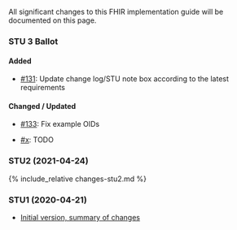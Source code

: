 All significant changes to this FHIR implementation guide will be documented on this page.   

### STU 3 Ballot

#### Added
* [#131](https://github.com/hl7ch/ch-core/issues/131): Update change log/STU note box according to the latest requirements

#### Changed / Updated
* [#133](https://github.com/hl7ch/ch-core/issues/133): Fix example OIDs


* [#x](https://github.com/hl7ch/ch-core/issues/x): TODO

### STU2 (2021-04-24)
{% include_relative changes-stu2.md %}

### STU1 (2020-04-21)
- [Initial version, summary of changes](https://github.com/hl7ch/ch-core/issues?q=is%3Aissue+milestone%3A%22v1.0.0+STU1+Final+Publication%22+is%3Aclosed)
